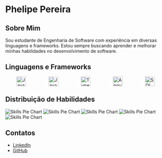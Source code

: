 # Phelipe Pereira

## Sobre Mim
Sou estudante de Engenharia de Software com experiência em diversas linguagens e frameworks. Estou sempre buscando aprender e melhorar minhas habilidades no desenvolvimento de software.

## Linguagens e Frameworks

<div style="display: flex; align-items: center; justify-content: space-around;">

  <img src="https://img.shields.io/badge/Java-%23F7DF1E?style=for-the-badge&logo=java&logoColor=white" alt="Java" style="height: 30px;"/>
  <img src="https://img.shields.io/badge/JavaScript-%23F7DF1E?style=for-the-badge&logo=javascript&logoColor=white" alt="JavaScript" style="height: 30px;"/>
  <img src="https://img.shields.io/badge/TypeScript-%23007ACC?style=for-the-badge&logo=typescript&logoColor=white" alt="TypeScript" style="height: 30px;"/>
  <img src="https://img.shields.io/badge/Angular-%23DD0031?style=for-the-badge&logo=angular&logoColor=white" alt="Angular" style="height: 30px;"/>
  <img src="https://img.shields.io/badge/SQL-%234479A1?style=for-the-badge&logo=postgresql&logoColor=white" alt="SQL" style="height: 30px;"/>

</div>

## Distribuição de Habilidades

![Skills Pie Chart](https://img.shields.io/badge/Java-20%25-%23F7DF1E?style=flat&logo=java&logoColor=white&labelColor=%23F7DF1E&label=Java&color=%23F7DF1E)
![Skills Pie Chart](https://img.shields.io/badge/JavaScript-20%25-%23F7DF1E?style=flat&logo=javascript&logoColor=white&labelColor=%23F7DF1E&label=JavaScript&color=%23F7DF1E)
![Skills Pie Chart](https://img.shields.io/badge/TypeScript-20%25-%23007ACC?style=flat&logo=typescript&logoColor=white&labelColor=%23007ACC&label=TypeScript&color=%23007ACC)
![Skills Pie Chart](https://img.shields.io/badge/Angular-20%25-%23DD0031?style=flat&logo=angular&logoColor=white&labelColor=%23DD0031&label=Angular&color=%23DD0031)
![Skills Pie Chart](https://img.shields.io/badge/SQL-20%25-%234479A1?style=flat&logo=postgresql&logoColor=white&labelColor=%234479A1&label=SQL&color=%234479A1)

## Contatos
- [LinkedIn](https://www.linkedin.com/in/seu-perfil-linkedin)
- [GitHub](https://github.com/seu-usuario-github)
